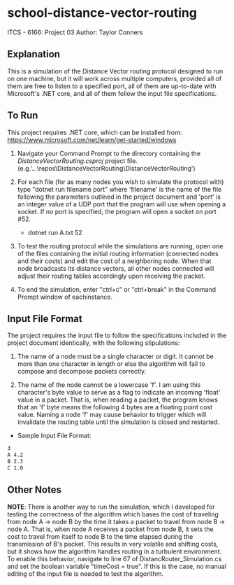 # school-distance-vector-routing

ITCS - 6166: Project 03
Author: Taylor Conners

## Explanation

This is a simulation of the Distance Vector routing protocol designed to run on one machine, but it will work across multiple computers, provided all of them are free to listen to a specified port, all of them are  up-to-date with Microsoft's .NET core, and all of them follow the input file specifications.

## To Run

This project requires .NET core, which can be installed from: https://www.microsoft.com/net/learn/get-started/windows

1. Navigate your Command Prompt to the directory containing the *DistanceVectorRouting.csproj* project file. (e.g.'...\repos\DistanceVectorRouting\DistanceVectorRouting')

2. For each file (for as many nodes you wish to simulate the protocol with) type "dotnet run filename port" where 'filename' is the name of the file following the parameters outlined in the project document and 'port' is an integer value of a UDP port that the program will use when opening a socket. If no port is specified, the program will open a socket on port #52.

    * dotnet run A.txt 52

3. To test the routing protocol while the simulations are running, open one of the files containing the initial routing information (connected nodes and their costs) and edit the cost of a neighboring node. When that node broadcasts its distance vectors, all other nodes connected will adjust their routing tables accordingly upon receiving the packet.

4. To end the simulation, enter "ctrl+c" or "ctrl+break" in the Command Prompt window of eachinstance.

## Input File Format

The project requires the input file to follow the specifications included in the project document identically, with the following stipulations:

1. The name of a node must be a single character or digit. It cannot be more than one character in length or else the algorithm will fail to compose and decompose packets correctly.

2. The name of the node cannot be a lowercase 'f'. I am using this character's byte value to serve as a flag to indicate an incoming 'float' value in a packet. That is, when reading a packet, the program knows that an 'f' byte means the following 4 bytes are a floating point cost value. Naming a node 'f' may cause behavior to trigger which will invalidate the routing table until the simulation is closed and restarted.

* Sample Input File Format:

```txt
3
A 4.2
B 2.3
C 1.0
```

## Other Notes

**NOTE**: There is another way to run the simulation, which I developed for testing the correctness of the algorithm which bases the cost of traveling from node A -> node B by the time it takes a packet to travel from node B -> node A. That is, when node A receives a packet from node B, it sets the cost to travel from itself to node B to the time elapsed during the transmission of B's packet. This results in very volatile and shifting costs, but it shows how the algorithm handles routing in a turbulent environment. To enable this behavior, navigate to line 67 of  DistancRouter_Simulation.cs and set the boolean variable "timeCost = true". If this is the case, no manual editing of the input file is needed to test the algorithm.